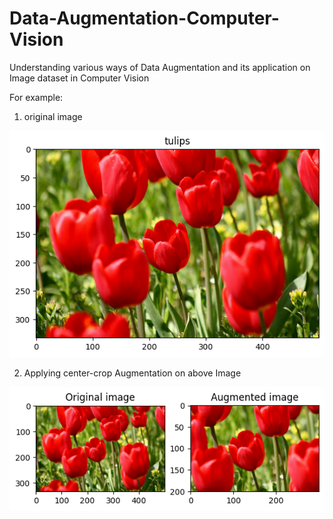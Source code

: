 # Data-Augmentation-Computer-Vision
Understanding various ways of Data Augmentation and its application on Image dataset in Computer Vision

For example:

1. original image

![tulipn.png](https://github.com/joshir199/Data-Augmentation-Computer-Vision/blob/main/tulip.png)


2. Applying center-crop Augmentation on above Image

![augmentation.png](https://github.com/joshir199/Data-Augmentation-Computer-Vision/blob/main/augmentation.png)
